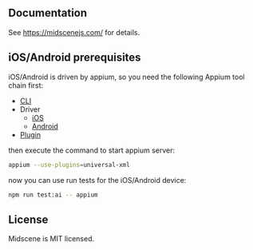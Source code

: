 ## Documentation

See https://midscenejs.com/ for details.

## iOS/Android prerequisites

iOS/Android is driven by appium, so you need the following Appium tool chain first:
- [CLI](https://appium.io/docs/en/latest/quickstart/install/)
- Driver
  - [iOS](https://github.com/appium/appium-xcuitest-driver)
  - [Android](https://github.com/appium/appium-uiautomator2-driver)
- [Plugin](https://github.com/appium/appium/tree/master/packages/universal-xml-plugin)

then execute the command to start appium server:

```bash
appium --use-plugins=universal-xml
```

now you can use run tests for the iOS/Android device:

```bash
npm run test:ai -- appium
```

## License

Midscene is MIT licensed.